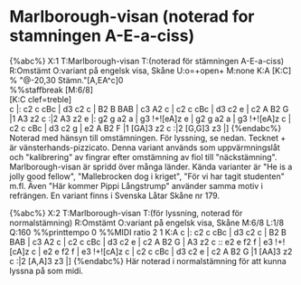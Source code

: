 # Marlborough-visan (noterad for stamningen A-E-a-ciss)

{%abc%}
X:1
T:Marlborough-visan
T:(noterad för stämningen A-E-a-ciss)
R:Omstämt
O:variant på engelsk visa, Skåne
U:o=+open+
M:none
K:A
[K:C]
%
"@-20,30 Stämn."[A,EA^c]0 \
%%staffbreak
[M:6/8]\
[K:C clef=treble]\
c |: c2 c cBc | d3 c2 c | B2 B BAB | c3 A2 c | c2 c cBc | 
d3 c2 e | c2 A B2 G |1 A3 z2 c :|2 A3 z2 e |: g2 g a2 a | g3 !+![eA]z e | g2 g a2 a | 
g3 !+![eA]z c | c2 c cBc | d3 c2 g | e2 A B2 F |1 [GA]3 z2 c :|2 [G,G]3 z3 |]
{%endabc%}
Noterad med hänsyn till omstämningen. För lyssning, se nedan.
Tecknet + är vänsterhands-pizzicato.
Denna variant används som uppvärmningslåt och "kalibrering" av fingrar
efter omstämning av fiol till "näckstämning". 
Marlborough-visan är spridd över många länder.
Kända varianter är "He is a jolly good fellow", "Mallebrocken dog i kriget",
"För vi har tagit studenten" m.fl. Även "Här kommer Pippi Långstrump" 
använder samma motiv i refrängen.
En variant finns i Svenska Låtar Skåne nr 179. 



{%abc%}
X:2
T:Marlborough-visan
T:(för lyssning, noterad för normalstämning)
R:Omstämt
O:variant på engelsk visa, Skåne
M:6/8
L:1/8
Q:160
%%printtempo 0
%%MIDI ratio 2 1
K:A
c |: c2 c cBc | d3 c2 c | B2 B BAB | c3 A2 c | c2 c cBc | 
d3 c2 e | c2 A B2 G | A3 z2 c :: e2 e f2 f | e3 !+![cA]z c | e2 e f2 f | 
e3 !+![cA]z c | c2 c cBc | d3 c2 e | c2 A B2 G |1 [AA]3 z2 c :|2 [A,A]3 z3 |]
{%endabc%}
Här noterad i normalstämning för att kunna lyssna på som midi.


